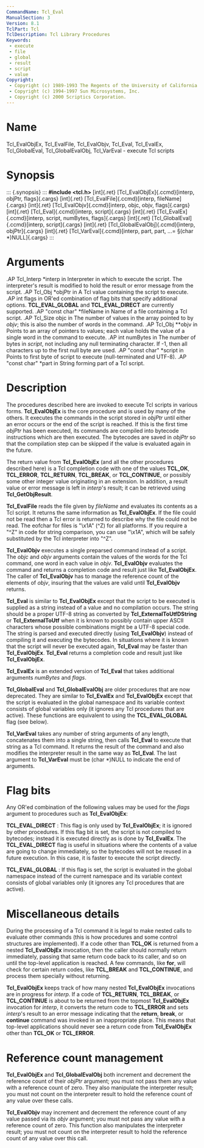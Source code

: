 ```yaml
---
CommandName: Tcl_Eval
ManualSection: 3
Version: 8.1
TclPart: Tcl
TclDescription: Tcl Library Procedures
Keywords:
 - execute
 - file
 - global
 - result
 - script
 - value
Copyright:
 - Copyright (c) 1989-1993 The Regents of the University of California.
 - Copyright (c) 1994-1997 Sun Microsystems, Inc.
 - Copyright (c) 2000 Scriptics Corporation.
---
```


# Name

Tcl_EvalObjEx, Tcl_EvalFile, Tcl_EvalObjv, Tcl_Eval, Tcl_EvalEx, Tcl_GlobalEval, Tcl_GlobalEvalObj, Tcl_VarEval - execute Tcl scripts

# Synopsis

::: {.synopsis} :::
**#include <tcl.h>**
[int]{.ret} [Tcl_EvalObjEx]{.ccmd}[interp, objPtr, flags]{.cargs}
[int]{.ret} [Tcl_EvalFile]{.ccmd}[interp, fileName]{.cargs}
[int]{.ret} [Tcl_EvalObjv]{.ccmd}[interp, objc, objv, flags]{.cargs}
[int]{.ret} [Tcl_Eval]{.ccmd}[interp, script]{.cargs}
[int]{.ret} [Tcl_EvalEx]{.ccmd}[interp, script, numBytes, flags]{.cargs}
[int]{.ret} [Tcl_GlobalEval]{.ccmd}[interp, script]{.cargs}
[int]{.ret} [Tcl_GlobalEvalObj]{.ccmd}[interp, objPtr]{.cargs}
[int]{.ret} [Tcl_VarEval]{.ccmd}[interp, part, part, ...= §(char *)NULL]{.cargs}
:::

# Arguments

.AP Tcl_Interp *interp in Interpreter in which to execute the script.  The interpreter's result is modified to hold the result or error message from the script. .AP Tcl_Obj *objPtr in A Tcl value containing the script to execute. .AP int flags in OR'ed combination of flag bits that specify additional options. **TCL_EVAL_GLOBAL** and **TCL_EVAL_DIRECT** are currently supported. .AP "const char" *fileName in Name of a file containing a Tcl script. .AP Tcl_Size objc in The number of values in the array pointed to by *objv*; this is also the number of words in the command. .AP Tcl_Obj **objv in Points to an array of pointers to values; each value holds the value of a single word in the command to execute. .AP int numBytes in The number of bytes in *script*, not including any null terminating character.  If -1, then all characters up to the first null byte are used. .AP "const char" *script in Points to first byte of script to execute (null-terminated and UTF-8). .AP "const char" *part in String forming part of a Tcl script. 

# Description

The procedures described here are invoked to execute Tcl scripts in various forms. **Tcl_EvalObjEx** is the core procedure and is used by many of the others. It executes the commands in the script stored in *objPtr* until either an error occurs or the end of the script is reached. If this is the first time *objPtr* has been executed, its commands are compiled into bytecode instructions which are then executed.  The bytecodes are saved in *objPtr* so that the compilation step can be skipped if the value is evaluated again in the future.

The return value from **Tcl_EvalObjEx** (and all the other procedures described here) is a Tcl completion code with one of the values **TCL_OK**, **TCL_ERROR**, **TCL_RETURN**, **TCL_BREAK**, or **TCL_CONTINUE**, or possibly some other integer value originating in an extension. In addition, a result value or error message is left in *interp*'s result; it can be retrieved using **Tcl_GetObjResult**.

**Tcl_EvalFile** reads the file given by *fileName* and evaluates its contents as a Tcl script.  It returns the same information as **Tcl_EvalObjEx**. If the file could not be read then a Tcl error is returned to describe why the file could not be read. The eofchar for files is "\x1A" (^Z) for all platforms. If you require a "^Z" in code for string comparison, you can use "\x1A", which will be safely substituted by the Tcl interpreter into "^Z".

**Tcl_EvalObjv** executes a single preparsed command instead of a script.  The *objc* and *objv* arguments contain the values of the words for the Tcl command, one word in each value in *objv*.  **Tcl_EvalObjv** evaluates the command and returns a completion code and result just like **Tcl_EvalObjEx**. The caller of **Tcl_EvalObjv** has to manage the reference count of the elements of *objv*, insuring that the values are valid until **Tcl_EvalObjv** returns.

**Tcl_Eval** is similar to **Tcl_EvalObjEx** except that the script to be executed is supplied as a string instead of a value and no compilation occurs.  The string should be a proper UTF-8 string as converted by **Tcl_ExternalToUtfDString** or **Tcl_ExternalToUtf** when it is known to possibly contain upper ASCII characters whose possible combinations might be a UTF-8 special code.  The string is parsed and executed directly (using **Tcl_EvalObjv**) instead of compiling it and executing the bytecodes.  In situations where it is known that the script will never be executed again, **Tcl_Eval** may be faster than **Tcl_EvalObjEx**.  **Tcl_Eval** returns a completion code and result just like **Tcl_EvalObjEx**.

**Tcl_EvalEx** is an extended version of **Tcl_Eval** that takes additional arguments *numBytes* and *flags*.

**Tcl_GlobalEval** and **Tcl_GlobalEvalObj** are older procedures that are now deprecated.  They are similar to **Tcl_EvalEx** and **Tcl_EvalObjEx** except that the script is evaluated in the global namespace and its variable context consists of global variables only (it ignores any Tcl procedures that are active).  These functions are equivalent to using the **TCL_EVAL_GLOBAL** flag (see below).

**Tcl_VarEval** takes any number of string arguments of any length, concatenates them into a single string, then calls **Tcl_Eval** to execute that string as a Tcl command. It returns the result of the command and also modifies the interpreter result in the same way as **Tcl_Eval**. The last argument to **Tcl_VarEval** must be (char *)NULL to indicate the end of arguments. 

# Flag bits

Any OR'ed combination of the following values may be used for the *flags* argument to procedures such as **Tcl_EvalObjEx**:

**TCL_EVAL_DIRECT**
: This flag is only used by **Tcl_EvalObjEx**; it is ignored by other procedures.  If this flag bit is set, the script is not compiled to bytecodes; instead it is executed directly as is done by **Tcl_EvalEx**.  The **TCL_EVAL_DIRECT** flag is useful in situations where the contents of a value are going to change immediately, so the bytecodes will not be reused in a future execution.  In this case, it is faster to execute the script directly.

**TCL_EVAL_GLOBAL**
: If this flag is set, the script is evaluated in the global namespace instead of the current namespace and its variable context consists of global variables only (it ignores any Tcl procedures that are active). 


# Miscellaneous details

During the processing of a Tcl command it is legal to make nested calls to evaluate other commands (this is how procedures and some control structures are implemented). If a code other than **TCL_OK** is returned from a nested **Tcl_EvalObjEx** invocation, then the caller should normally return immediately, passing that same return code back to its caller, and so on until the top-level application is reached. A few commands, like **for**, will check for certain return codes, like **TCL_BREAK** and **TCL_CONTINUE**, and process them specially without returning.

**Tcl_EvalObjEx** keeps track of how many nested **Tcl_EvalObjEx** invocations are in progress for *interp*. If a code of **TCL_RETURN**, **TCL_BREAK**, or **TCL_CONTINUE** is about to be returned from the topmost **Tcl_EvalObjEx** invocation for *interp*, it converts the return code to **TCL_ERROR** and sets *interp*'s result to an error message indicating that the **return**, **break**, or **continue** command was invoked in an inappropriate place. This means that top-level applications should never see a return code from **Tcl_EvalObjEx** other than **TCL_OK** or **TCL_ERROR**.

# Reference count management

**Tcl_EvalObjEx** and **Tcl_GlobalEvalObj** both increment and decrement the reference count of their *objPtr* argument; you must not pass them any value with a reference count of zero. They also manipulate the interpreter result; you must not count on the interpreter result to hold the reference count of any value over these calls.

**Tcl_EvalObjv** may increment and decrement the reference count of any value passed via its *objv* argument; you must not pass any value with a reference count of zero. This function also manipulates the interpreter result; you must not count on the interpreter result to hold the reference count of any value over this call. 

